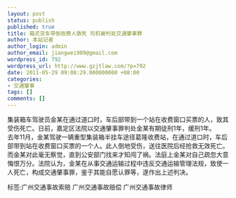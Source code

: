 ```yaml
---
layout: post
status: publish
published: true
title: 箱式货车带倒收费人致死 司机被判处交通肇事罪
author: 本站记者
author_login: admin
author_email: jiangwei909@gmail.com
wordpress_id: 792
wordpress_url: http://www.gzjtlaw.com/?p=792
date: 2011-05-29 09:08:29.000000000 +08:00
categories:
- 交通肇事
tags: []
comments: []
---
```

 集装箱车驾驶员金某在通过道口时，车后部带到一个站在收费窗口买票的人，致其受伤死亡。日前，嘉定区法院以交通肇事罪判处金某有期徒刑1年，缓刑1年。　　去年11月，金某驾驶一辆重型集装箱半挂车途径葛隆收费站，在通过道口时，车后部带到站在收费窗口买票的一个人。此人倒地受伤，送往医院后经抢救无效死亡。而金某对此毫无察觉，直到公安部门找来才知闯了祸。法庭上金某对自己疏忽大意悔恨万分。法院认为，金某在从事交通运输过程中违反交通运输管理法规，致使一人死亡，构成交通肇事罪，鉴于其能自愿认罪等，遂作出上述判决。 标签:广州交通事故索赔 广州交通事故赔偿 广州交通事故律师
